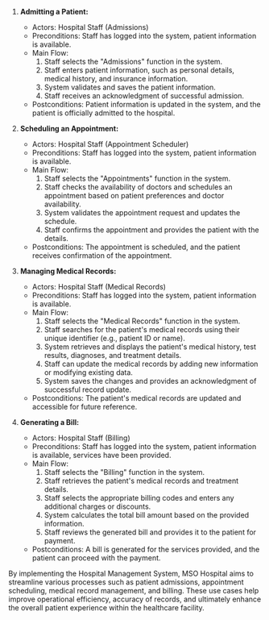 1. **Admitting a Patient:**
   - Actors: Hospital Staff (Admissions)
   - Preconditions: Staff has logged into the system, patient information is available.
   - Main Flow:
     1. Staff selects the "Admissions" function in the system.
     2. Staff enters patient information, such as personal details, medical history, and insurance information.
     3. System validates and saves the patient information.
     4. Staff receives an acknowledgment of successful admission.
   - Postconditions: Patient information is updated in the system, and the patient is officially admitted to the hospital.

2. **Scheduling an Appointment:**
   - Actors: Hospital Staff (Appointment Scheduler)
   - Preconditions: Staff has logged into the system, patient information is available.
   - Main Flow:
     1. Staff selects the "Appointments" function in the system.
     2. Staff checks the availability of doctors and schedules an appointment based on patient preferences and doctor availability.
     3. System validates the appointment request and updates the schedule.
     4. Staff confirms the appointment and provides the patient with the details.
   - Postconditions: The appointment is scheduled, and the patient receives confirmation of the appointment.

3. **Managing Medical Records:**
   - Actors: Hospital Staff (Medical Records)
   - Preconditions: Staff has logged into the system, patient information is available.
   - Main Flow:
     1. Staff selects the "Medical Records" function in the system.
     2. Staff searches for the patient's medical records using their unique identifier (e.g., patient ID or name).
     3. System retrieves and displays the patient's medical history, test results, diagnoses, and treatment details.
     4. Staff can update the medical records by adding new information or modifying existing data.
     5. System saves the changes and provides an acknowledgment of successful record update.
   - Postconditions: The patient's medical records are updated and accessible for future reference.

4. **Generating a Bill:**
   - Actors: Hospital Staff (Billing)
   - Preconditions: Staff has logged into the system, patient information is available, services have been provided.
   - Main Flow:
     1. Staff selects the "Billing" function in the system.
     2. Staff retrieves the patient's medical records and treatment details.
     3. Staff selects the appropriate billing codes and enters any additional charges or discounts.
     4. System calculates the total bill amount based on the provided information.
     5. Staff reviews the generated bill and provides it to the patient for payment.
   - Postconditions: A bill is generated for the services provided, and the patient can proceed with the payment.

By implementing the Hospital Management System, MSO Hospital aims to streamline various processes such as patient admissions, 
appointment scheduling, medical record management, and billing. These use cases help improve operational efficiency, accuracy of records, 
and ultimately enhance the overall patient experience within the healthcare facility.
